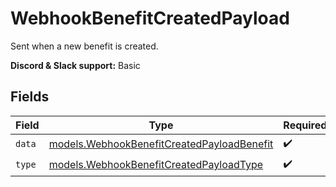 # WebhookBenefitCreatedPayload

Sent when a new benefit is created.

**Discord & Slack support:** Basic


## Fields

| Field                                                                                          | Type                                                                                           | Required                                                                                       | Description                                                                                    |
| ---------------------------------------------------------------------------------------------- | ---------------------------------------------------------------------------------------------- | ---------------------------------------------------------------------------------------------- | ---------------------------------------------------------------------------------------------- |
| `data`                                                                                         | [models.WebhookBenefitCreatedPayloadBenefit](../models/webhookbenefitcreatedpayloadbenefit.md) | :heavy_check_mark:                                                                             | N/A                                                                                            |
| `type`                                                                                         | [models.WebhookBenefitCreatedPayloadType](../models/webhookbenefitcreatedpayloadtype.md)       | :heavy_check_mark:                                                                             | N/A                                                                                            |